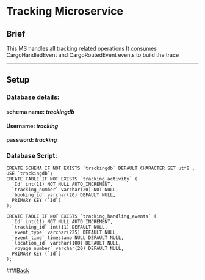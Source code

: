# Tracking Microservice

## Brief

This MS handles all tracking related operations It consumes CargoHandledEvent and CargoRoutedEvent events to build the
trace

---

## Setup

### Database details:

#### schema name: *trackingdb*

#### Username: *tracking*

#### password: *tracking*

### Database Script:

    CREATE SCHEMA IF NOT EXISTS `trackingdb` DEFAULT CHARACTER SET utf8 ;
    USE `trackingdb`;
    CREATE TABLE IF NOT EXISTS `tracking_activity` (
	  `Id` int(11) NOT NULL AUTO_INCREMENT,
	  `tracking_number` varchar(20) NOT NULL,
	  `booking_id` varchar(20) DEFAULT NULL,
	  PRIMARY KEY (`Id`)
	);
	
    CREATE TABLE IF NOT EXISTS `tracking_handling_events` (
	  `Id` int(11) NOT NULL AUTO_INCREMENT,
	  `tracking_id` int(11) DEFAULT NULL,
	  `event_type` varchar(225) DEFAULT NULL,
	  `event_time` timestamp NULL DEFAULT NULL,
	  `location_id` varchar(100) DEFAULT NULL,
	  `voyage_number` varchar(20) DEFAULT NULL,
	  PRIMARY KEY (`Id`)
	);

###[Back](../README.md)